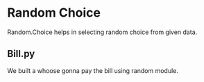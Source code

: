 # Random Choice 
Random.Choice helps in selecting random choice from given data.
## Bill.py
We built a whoose gonna pay the bill using random module.
